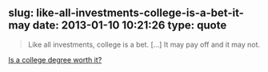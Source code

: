 slug: like-all-investments-college-is-a-bet-it-may
date: 2013-01-10 10:21:26
type: quote
---

> Like all investments, college is a bet. […] It may pay off and it may not.

[Is a college degree worth it?](http://scottberkun.com/2013/is-a-college-degree-worth-it/)
